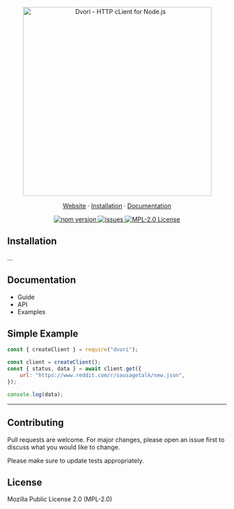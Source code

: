 <p align="center">

  <a href="https://dvorijs.com/" title="DvoriJS.com">
    <img
    width="433"
    src="https://raw.githubusercontent.com/imns/dvori/master/img/dvori-logo@2x.png"
    alt="Dvori - HTTP cLient for Node.js"
    />
  </a>

</p>

<p align="center">
  <a href="https://dvorijs.com/">Website</a>
  ·
  <a href="#Install">Installation</a>
  ·
  <a href="https://dvorijs.com/docs/introduction">Documentation</a>
</p>

<p align="center">
  <a href="https://www.npmjs.com/package/dvori" title="View this project on npm">
    <img src="http://img.shields.io/npm/v/dvori.svg?style=flat-square" alt="npm version" />
  </a>

  <a href="https://github.com/imns/dvori/issues" title="Open issues">
    <img src="https://img.shields.io/github/issues/imns/dvori.svg?style=flat-square" alt="issues" />
  </a>

  <a href="https://opensource.org/licenses/MPL-2.0" title="License">
    <img src="https://img.shields.io/github/license/imns/dvori.svg?style=flat-square" alt="MPL-2.0 License" />
  </a>

</p>

## Installation

...

## Documentation

-   Guide
-   API
-   Examples

## Simple Example

```js
const { createClient } = require("dvori");

const client = createClient();
const { status, data } = await client.get({
    url: "https://www.reddit.com/r/sausagetalk/new.json",
});

console.log(data);
```

---

## Contributing

Pull requests are welcome. For major changes, please open an issue first to discuss what you would like to change.

Please make sure to update tests appropriately.

## License

Mozilla Public License 2.0 (MPL-2.0)
